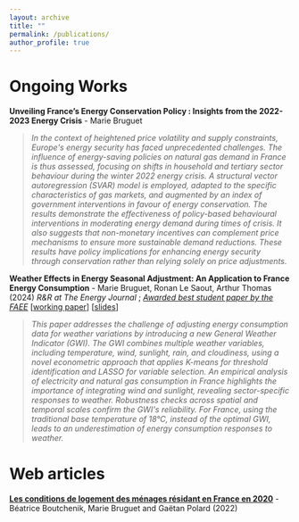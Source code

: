 ```yaml
---
layout: archive
title: ""
permalink: /publications/
author_profile: true
---
```




# Ongoing Works
**Unveiling France’s Energy Conservation Policy : Insights from the 2022-2023 Energy Crisis** - Marie Bruguet
> *In the context of heightened price volatility and supply constraints, Europe's energy security has faced unprecedented challenges. The influence of energy-saving policies on natural gas demand in France is thus assessed, focusing on shifts in household and tertiary sector behaviour during the winter 2022 energy crisis.  A structural vector autoregression (SVAR) model is employed, adapted to the specific characteristics of gas markets, and augmented by an index of government interventions in favour of energy conservation. The results demonstrate the effectiveness of policy-based behavioural interventions in moderating energy demand during times of crisis. It also suggests that non-monetary incentives can complement price mechanisms to ensure more sustainable demand reductions. These results have policy implications for enhancing energy security through conservation rather than relying solely on price adjustments.*

**Weather Effects in Energy Seasonal Adjustment: An Application to France Energy Consumption** - Marie Bruguet, Ronan Le Saout, Arthur Thomas (2024) *R&R at The Energy Journal* ; [*Awarded best student paper by the FAEE*](https://www.faee.fr/fr/51-prix-de-l-aee.html)
[[working paper](https://www.chaireeconomieduclimat.org/wp-content/uploads/2024/10/WP-2024-05.pdf)] [[slides](https://mbruguet.github.io/files/faee_bruguet.pdf)]
>*This paper addresses the challenge of adjusting energy consumption data for weather variations by introducing a new General Weather Indicator (GWI). The GWI combines multiple weather variables, including temperature, wind, sunlight, rain, and cloudiness, using a novel econometric approach that applies K-means for threshold identification and LASSO for variable selection. An empirical analysis of electricity and natural gas consumption in France highlights the importance of integrating wind and sunlight, revealing sector-specific responses to weather. Robustness checks across spatial and temporal scales confirm the GWI's reliability. For France, using the traditional base temperature of 18°C, instead of the optimal GWI, leads to an underestimation of energy consumption responses to weather.*

# Web articles
[**Les conditions de logement des ménages résidant en France en 2020**](https://www.statistiques.developpement-durable.gouv.fr/les-conditions-de-logement-des-menages-residant-en-france-en-2020?rubrique=54&dossier=1050) - Béatrice Boutchenik, Marie Bruguet and Gaëtan Polard (2022)
